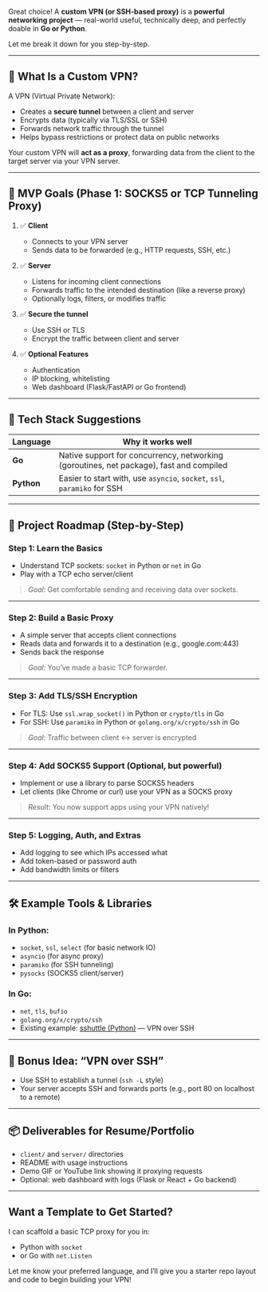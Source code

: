 Great choice! A **custom VPN (or SSH-based proxy)** is a **powerful networking project** — real-world useful, technically deep, and perfectly doable in **Go or Python**.

Let me break it down for you step-by-step.

---

## 🧠 What Is a Custom VPN?

A VPN (Virtual Private Network):

* Creates a **secure tunnel** between a client and server
* Encrypts data (typically via TLS/SSL or SSH)
* Forwards network traffic through the tunnel
* Helps bypass restrictions or protect data on public networks

Your custom VPN will **act as a proxy**, forwarding data from the client to the target server via your VPN server.

---

## 🎯 MVP Goals (Phase 1: SOCKS5 or TCP Tunneling Proxy)

1. ✅ **Client**

   * Connects to your VPN server
   * Sends data to be forwarded (e.g., HTTP requests, SSH, etc.)

2. ✅ **Server**

   * Listens for incoming client connections
   * Forwards traffic to the intended destination (like a reverse proxy)
   * Optionally logs, filters, or modifies traffic

3. ✅ **Secure the tunnel**

   * Use SSH or TLS
   * Encrypt the traffic between client and server

4. ✅ **Optional Features**

   * Authentication
   * IP blocking, whitelisting
   * Web dashboard (Flask/FastAPI or Go frontend)

---

## 🔧 Tech Stack Suggestions

| Language   | Why it works well                                                                       |
| ---------- | --------------------------------------------------------------------------------------- |
| **Go**     | Native support for concurrency, networking (goroutines, net package), fast and compiled |
| **Python** | Easier to start with, use `asyncio`, `socket`, `ssl`, `paramiko` for SSH                |

---

## 🧭 Project Roadmap (Step-by-Step)

### **Step 1: Learn the Basics**

* Understand TCP sockets: `socket` in Python or `net` in Go
* Play with a TCP echo server/client

> *Goal*: Get comfortable sending and receiving data over sockets.

---

### **Step 2: Build a Basic Proxy**

* A simple server that accepts client connections
* Reads data and forwards it to a destination (e.g., google.com:443)
* Sends back the response

> *Goal*: You’ve made a basic TCP forwarder.

---

### **Step 3: Add TLS/SSH Encryption**

* For TLS: Use `ssl.wrap_socket()` in Python or `crypto/tls` in Go
* For SSH: Use `paramiko` in Python or `golang.org/x/crypto/ssh` in Go

> *Goal*: Traffic between client ↔ server is encrypted

---

### **Step 4: Add SOCKS5 Support (Optional, but powerful)**

* Implement or use a library to parse SOCKS5 headers
* Let clients (like Chrome or curl) use your VPN as a SOCKS proxy

> *Result*: You now support apps using your VPN natively!

---

### **Step 5: Logging, Auth, and Extras**

* Add logging to see which IPs accessed what
* Add token-based or password auth
* Add bandwidth limits or filters

---

## 🛠 Example Tools & Libraries

### In **Python**:

* `socket`, `ssl`, `select` (for basic network IO)
* `asyncio` (for async proxy)
* `paramiko` (for SSH tunneling)
* `pysocks` (SOCKS5 client/server)

### In **Go**:

* `net`, `tls`, `bufio`
* `golang.org/x/crypto/ssh`
* Existing example: [sshuttle (Python)](https://github.com/sshuttle/sshuttle) — VPN over SSH

---

## 🔐 Bonus Idea: “VPN over SSH”

* Use SSH to establish a tunnel (`ssh -L` style)
* Your server accepts SSH and forwards ports (e.g., port 80 on localhost to a remote)

---

## 📦 Deliverables for Resume/Portfolio

* `client/` and `server/` directories
* README with usage instructions
* Demo GIF or YouTube link showing it proxying requests
* Optional: web dashboard with logs (Flask or React + Go backend)

---

## Want a Template to Get Started?

I can scaffold a basic TCP proxy for you in:

* Python with `socket`
* or Go with `net.Listen`

Let me know your preferred language, and I’ll give you a starter repo layout and code to begin building your VPN!
